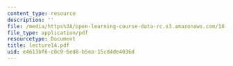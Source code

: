 ```yaml
---
content_type: resource
description: ''
file: /media/https%3A/open-learning-course-data-rc.s3.amazonaws.com/18-366-random-walks-and-diffusion-fall-2006/e4613bf6c0c96ed8b5ea15cd4de4036d_lecture14.pdf
file_type: application/pdf
resourcetype: Document
title: lecture14.pdf
uid: e4613bf6-c0c9-6ed8-b5ea-15cd4de4036d
---
```

